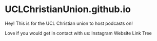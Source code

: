 # UCLChristianUnion.github.io

Hey! This is for the UCL Christian union to host podcasts on!

Love if you would get in contact with us:
<a src=https://www.instagram.com/ucl.cu/> Instagram </a>
<a src=https://uclchristianunion.wixsite.com/uclcu/> Website </a>
<a src=https://linktr.ee/ucl.cu> Link Tree </a>
